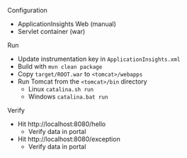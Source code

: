 Configuration

* ApplicationInsights Web (manual)
* Servlet container (war)

Run

* Update instrumentation key in `ApplicationInsights.xml`
* Build with `mvn clean package`
* Copy `target/ROOT.war` to `<tomcat>/webapps`
* Run Tomcat from the `<tomcat>/bin` directory
  * Linux `catalina.sh run`
  * Windows `catalina.bat run`

Verify

* Hit http://localhost:8080/hello
  * Verify data in portal
* Hit http://localhost:8080/exception
  * Verify data in portal
